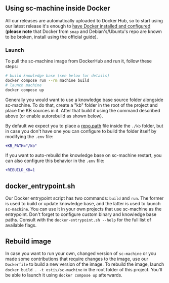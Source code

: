 ## Using sc-machine inside Docker

All our releases are automatically uploaded to Docker Hub, so to start using our latest release it's enough to [have Docker installed and configured](https://docs.docker.com/get-started/) (**please note** that Docker from `snap` and Debian's/Ubuntu's repo are known to be broken, install using the official guide).

### Launch

To pull the sc-machine image from DockerHub and run it, follow these steps:

```sh
# build knowledge base (see below for details)
docker compose run --rm machine build
# launch machine
docker compose up
```

Generally you would want to use a knowledge base source folder alongside sc-machine. To do that, create a "kb" folder in the root of the project and place the KB sources in it. After that build it using the command described above (or enable autorebuild as shown below).

By default we expect you to place a [repo.path](sc-tools/kb_repo_file.md) file inside the `./kb` folder, but in case you don't have one you can configure to build the folder itself by modifying the `.env` file:

```diff
+KB_PATH="/kb"
```

If you want to auto-rebuild the knowledge base on sc-machine restart, you can also configure this behavior in the `.env` file:

```diff
+REBUILD_KB=1
```

## docker_entrypoint.sh

Our Docker entrypoint script has two commands: `build` and `run`. The former is used to build or update knowledge base, and the latter is used to launch `sc-machine`. You can use it in your own projects that use sc-machine as the entrypoint. Don't forget to configure custom binary and knowledge base paths. Consult with the `docker-entrypoint.sh --help` for the full list of available flags.

## Rebuild image

In case you want to run your own, changed version of `sc-machine` or you made some contributions that require changes to the image, use our `Dockerfile` to build a new version of the image. To rebuild the image, launch `docker build . -t ostis/sc-machine` in the root folder of this project. You'll be able to launch it using `docker compose up` afterwards.
